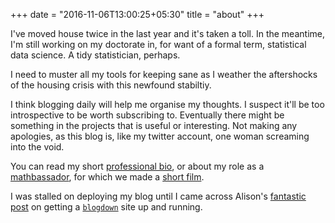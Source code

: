 +++
date = "2016-11-06T13:00:25+05:30"
title = "about"
+++

I've moved house twice in the last year and it's taken a toll. In the meantime, I'm still working on my doctorate in, for want of a formal term, statistical data science. A tidy statistician, perhaps. 

I need to muster all my tools for keeping sane as I weather the aftershocks of the housing crisis with this newfound stabiltiy. 

I think blogging daily will help me organise my thoughts. I suspect it'll be too introspective to be worth subscribing to. Eventually there might be something in the projects that is useful or interesting. Not making any apologies, as this blog is, like my twitter account, one woman screaming into the void. 

You can read my short [professional bio](https://docs.google.com/document/d/11ugjrQilujrHQHra2mukwEu62JBzImugWP67SBETUSE/edit?usp=sharing), or about my role as a [mathbassador](http://choosemaths.org.au/charles-gray/), for which we made a [short film](https://www.youtube.com/watch?v=o0Rqz8Hgacc&feature=youtu.be&ab_channel=AMSITubn).

I was stalled on deploying my blog until I came across Alison's [fantastic post](https://alison.rbind.io/post/up-and-running-with-blogdown/#in-github) on getting a [`blogdown`](https://bookdown.org/yihui/blogdown/) site up and running.  